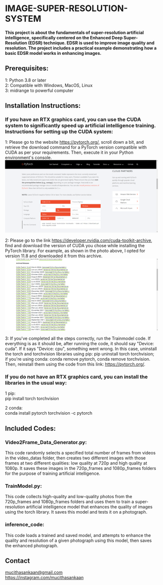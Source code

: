 
# IMAGE-SUPER-RESOLUTION-SYSTEM

#### This project is about the fundamentals of super-resolution artificial intelligence, specifically centered on the Enhanced Deep Super-Resolution (EDSR) technique. EDSR is used to improve image quality and resolution. The project includes a practical example demonstrating how a basic EDSR model works in enhancing images.

## Prerequisites:
1: Python 3.8 or later <br>
2: Compatible with Windows, MacOS, Linux <br>
3: midrange to powerful computer

## Installation Instructions:

### If you have an RTX graphics card, you can use the CUDA system to significantly speed up artificial intelligence training. Instructions for setting up the CUDA system:

1: Please go to the website https://pytorch.org/, scroll down a bit, and retrieve the download command for a PyTorch version compatible with CUDA as per your requirements. Then, execute it in your Python environment's console.
![pytorch](ReadMe_images/pytorch.png)

2: Please go to the link https://developer.nvidia.com/cuda-toolkit-archive, find and download the version of CUDA you chose while installing the PyTorch library. For example, as shown in the photo above, I opted for version 11.8 and downloaded it from this archive.
![cuda archive](ReadMe_images/cuda_archive.png)

3: If you've completed all the steps correctly, run the Trainmodel code. If everything is as it should be, after running the code, it should say "Device: cuda". If it says "Device: cpu", something went wrong. In this case, uninstall the torch and torchvision libraries using pip: pip uninstall torch torchvision; if you're using conda: conda remove pytorch, conda remove torchvision. Then, reinstall them using the code from this link: https://pytorch.org/.

### If you do not have an RTX graphics card, you can install the libraries in the usual way:
1 pip: <br>
pip install torch torchvision

2 conda: <br>
conda install pytorch torchvision -c pytorch

## Included Codes:
### Video2Frame_Data_Generator.py:
This code randomly selects a specified total number of frames from videos in the video_datas folder, then creates two different images with those frames at two different qualities: low quality at 720p and high quality at 1080p. It saves these images in the 720p_frames and 1080p_frames folders for the purpose of training artificial intelligence.

### TrainModel.py:
This code collects high-quality and low-quality photos from the 720p_frames and 1080p_frames folders and uses them to train a super-resolution artificial intelligence model that enhances the quality of images using the torch library. It saves this model and tests it on a photograph.

### inference_code:
This code loads a trained and saved model, and attempts to enhance the quality and resolution of a given photograph using this model, then saves the enhanced photograph.


## Contact
mucithasankaan@gmail.com <br>
https://instagram.com/mucithasankaan
